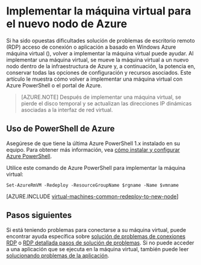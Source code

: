 <properties 
    pageTitle="Implementar máquinas virtuales de Windows | Microsoft Azure" 
    description="Describe cómo implementar máquinas virtuales de Windows para mitigar problemas de conexión RDP." 
    services="virtual-machines-windows" 
    documentationCenter="virtual-machines" 
    authors="iainfoulds" 
    manager="timlt"
    tags="azure-resource-manager,top-support-issue" 
/>
    

<tags 
    ms.service="virtual-machines-windows" 
    ms.devlang="na" 
    ms.topic="support-article" 
    ms.tgt_pltfrm="vm-windows"
    ms.workload="infrastructure" 
    ms.date="09/19/2016" 
    ms.author="iainfou" 
/>


# <a name="redeploy-virtual-machine-to-new-azure-node"></a>Implementar la máquina virtual para el nuevo nodo de Azure

Si ha sido opuestas dificultades solución de problemas de escritorio remoto (RDP) acceso de conexión o aplicación a basado en Windows Azure máquina virtual (), volver a implementar la máquina virtual puede ayudar. Al implementar una máquina virtual, se mueve la máquina virtual a un nuevo nodo dentro de la infraestructura de Azure y, a continuación, la potencia en, conservar todas las opciones de configuración y recursos asociados. Este artículo le muestra cómo volver a implementar una máquina virtual con Azure PowerShell o el portal de Azure.

> [AZURE.NOTE] Después de implementar una máquina virtual, se pierde el disco temporal y se actualizan las direcciones IP dinámicas asociadas a la interfaz de red virtual. 

## <a name="using-azure-powershell"></a>Uso de PowerShell de Azure

Asegúrese de que tiene la última Azure PowerShell 1.x instalado en su equipo. Para obtener más información, vea [cómo instalar y configurar Azure PowerShell](../powershell-install-configure.md).

Utilice este comando de Azure PowerShell para implementar la máquina virtual:

    Set-AzureRmVM -Redeploy -ResourceGroupName $rgname -Name $vmname 


[AZURE.INCLUDE [virtual-machines-common-redeploy-to-new-node](../../includes/virtual-machines-common-redeploy-to-new-node.md)]


## <a name="next-steps"></a>Pasos siguientes
Si está teniendo problemas para conectarse a su máquina virtual, puede encontrar ayuda específica sobre [solución de problemas de conexiones RDP](virtual-machines-windows-troubleshoot-rdp-connection.md) o [RDP detallada pasos de solución de problemas](virtual-machines-windows-detailed-troubleshoot-rdp.md). Si no puede acceder a una aplicación que se ejecuta en la máquina virtual, también puede leer [solucionando problemas de la aplicación](virtual-machines-windows-troubleshoot-app-connection.md).